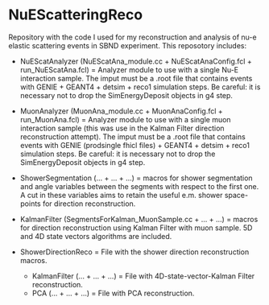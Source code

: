 # NuEScatteringReco
Repository with the code I used for my reconstruction and analysis of nu-e elastic scattering events in SBND experiment.
This reposotory includes:

- NuEScatAnalyzer (NuEScatAna_module.cc + NuEScatAnaConfig.fcl + run_NuEScatAna.fcl) = Analyzer module to use with a single Nu-E interaction sample. The imput must be a .root file that contains events with GENIE + GEANT4 + detsim + reco1 simulation steps. Be careful: it is necessary not to drop the SimEnergyDeposit objects in g4 step.

- MuonAnalyzer (MuonAna_module.cc + MuonAnaConfig.fcl + run_MuonAna.fcl) = Analyzer module to use with a single muon interaction sample (this was use in the Kalman Filter direction reconstruction attempt). The imput must be a .root file that contains events with GENIE (prodsingle fhicl files) + GEANT4 + detsim + reco1 simulation steps. Be careful: it is necessary not to drop the SimEnergyDeposit objects in g4 step.

- ShowerSegmentation (... + ... + ...)  = macros for shower segmentation and angle variables between the segments with respect to the first one. A cut in these variables aims to retain the useful e.m. shower space-points for direction reconstruction.

- KalmanFilter (SegmentsForKalman_MuonSample.cc + ... + ...) = macros for direction reconstruction using Kalman Filter with muon sample. 5D and 4D state vectors algorithms are included.

- ShowerDirectionReco = File with the shower direction reconstruction macros.
  -  KalmanFilter (... + ... + ...) = File with 4D-state-vector-Kalman Filter reconstruction.
  -  PCA (... + ... + ...) = File with PCA reconstruction.

